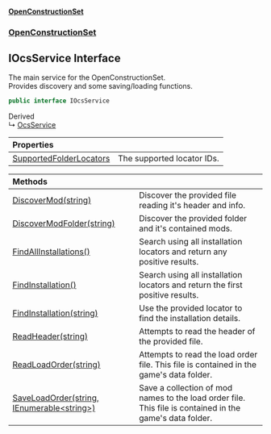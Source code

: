 #### [OpenConstructionSet](index 'index')
### [OpenConstructionSet](index#OpenConstructionSet 'OpenConstructionSet')
## IOcsService Interface
The main service for the OpenConstructionSet.  
Provides discovery and some saving/loading functions.  
```csharp
public interface IOcsService
```

Derived  
&#8627; [OcsService](vk7pKCZDraxUCiJOEKS3Rg 'OpenConstructionSet.OcsService')  

| Properties | |
| :--- | :--- |
| [SupportedFolderLocators](UwA4kNxpffxGa_aYJV_qzA 'OpenConstructionSet.IOcsService.SupportedFolderLocators') | The supported locator IDs.<br/> |

| Methods | |
| :--- | :--- |
| [DiscoverMod(string)](OIP9h6dwrOVFdPQ9VMsvLg 'OpenConstructionSet.IOcsService.DiscoverMod(string)') | Discover the provided file reading it's header and info.<br/> |
| [DiscoverModFolder(string)](k9cakNIC9E38AHeCZzayxw 'OpenConstructionSet.IOcsService.DiscoverModFolder(string)') | Discover the provided folder and it's contained mods.<br/> |
| [FindAllInstallations()](CSd0KkG23rZ8mZ8TezRJWQ 'OpenConstructionSet.IOcsService.FindAllInstallations()') | Search using all installation locators and return any positive results.<br/> |
| [FindInstallation()](21fF2IFoqfkA+8mYXwIIQA 'OpenConstructionSet.IOcsService.FindInstallation()') | Search using all installation locators and return the first positive results.<br/> |
| [FindInstallation(string)](HyboNlhQKJ4wPvxjo0UuUA 'OpenConstructionSet.IOcsService.FindInstallation(string)') | Use the provided locator to find the installation details.<br/> |
| [ReadHeader(string)](x8ZI81100G_xKK+2uJVciA 'OpenConstructionSet.IOcsService.ReadHeader(string)') | Attempts to read the header of the provided file.<br/> |
| [ReadLoadOrder(string)](NLgmxV3zuslgVQakvQXuCQ 'OpenConstructionSet.IOcsService.ReadLoadOrder(string)') | Attempts to read the load order file. This file is contained in the game's data folder.<br/> |
| [SaveLoadOrder(string, IEnumerable&lt;string&gt;)](BCnTj49m8nVi10bAisjxdQ 'OpenConstructionSet.IOcsService.SaveLoadOrder(string, System.Collections.Generic.IEnumerable&lt;string&gt;)') | Save a collection of mod names to the load order file. This file is contained in the game's data folder.<br/> |

